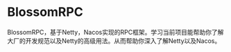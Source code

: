 # BlossomRPC
BlossomRPC，基于Netty，Nacos实现的RPC框架。学习当前项目能帮助你了解大厂的开发规范以及Netty的高级用法。从而帮助你深入了解Netty以及Nacos。

